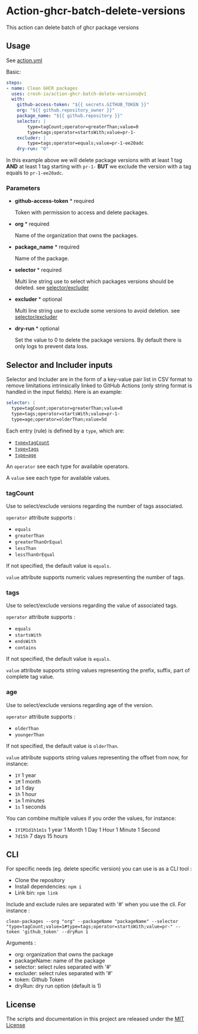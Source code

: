 # Action-ghcr-batch-delete-versions

This action can delete batch of ghcr package versions

## Usage

See [action.yml](action.yml)

Basic:

```yaml
steps:
- name: Clean GHCR packages
  uses: cresh-io/action-ghcr-batch-delete-versions@v1
  with:
    github-access-token: "${{ secrets.GITHUB_TOKEN }}"
    org: "${{ github.repository_owner }}"
    package_name: "${{ github.repository }}"
    selector: |
        type=tagCount;operator=greaterThan;value=0
        type=tags;operator=startsWith;value=pr-1-
    excluder: |
        type=tags;operator=equals;value=pr-1-ee20adc
    dry-run: "0"
```

In this example above we will delete package versions with at least 1 tag **AND** at least 1 tag starting with `pr-1-` **BUT** we exclude the version with a tag equals to `pr-1-ee20adc`.

### Parameters

* **github-access-token** * required

  Token with permission to access and delete packages.

* **org** * required

  Name of the organization that owns the packages.

* **package_name** * required

  Name of the package.

* **selector** * required

  Multi line string use to select which packages versions should be deleted. see [selector/excluder](#selector-includer-inputs)

* **excluder** * optional

  Multi line string use to exclude some versions to avoid deletion. see [selector/excluder](#selector-and-includer-inputs)

* **dry-run** * optional

  Set the value to 0 to delete the package versions. By default there is only logs to prevent data loss.

## Selector and Includer inputs

Selector and Includer are in the form of a key-value pair list in CSV format to remove limitations intrinsically linked to GitHub Actions (only string format is handled in the input fields). Here is an example:

```yaml
selector: |
  type=tagCount;operator=greaterThan;value=0
  type=tags;operator=startsWith;value=pr-1-
  type=age;operator=olderThan;value=5d
```

Each entry (rule) is defined by a `type`, which are:

* [`type=tagCount`](#tagcount)
* [`type=tags`](#tags)
* [`type=age`](#age)

An `operator` see each type for available operators.

A `value` see each type for available values.

### tagCount

Use to select/exclude versions regarding the number of tags associated.

`operator` attribute supports :

* `equals`
* `greaterThan`
* `greaterThanOrEqual`
* `lessThan`
* `lessThanOrEqual`

If not specified, the default value is `equals`.

`value` attribute supports numeric values representing the number of tags.

### tags

Use to select/exclude versions regarding the value of associated tags.

`operator` attribute supports :

* `equals`
* `startsWith`
* `endsWith`
* `contains`

If not specified, the default value is `equals`.

`value` attribute supports string values representing the prefix, suffix, part of complete tag value.

### age

Use to select/exclude versions regarding age of the version.

`operator` attribute supports :

* `olderThan`
* `youngerThan`

If not specified, the default value is `olderThan`.

`value` attribute supports string values representing the offset from now, for instance:

* `1Y` 1 year
* `1M` 1 month
* `1d` 1 day
* `1h` 1 hour
* `1m` 1 minutes
* `1s` 1 seconds

You can combine multiple values if you order the values, for instance:

* `1Y1M1d1h1m1s` 1 year 1 Month 1 Day 1 Hour 1 Minute 1 Second
* `7d15h` 7 days 15 hours

## CLI

For specific needs (eg. delete specific version) you can use is as a CLI tool :

* Clone  the repository
* Install dependencies: `npm i`
* Link bin: `npm link`

Include and exclude rules are separated with '#' when you use the cli. For instance :

`clean-packages --org "org" --packageName "packageName" --selector "type=tagCount;value=1#type=tags;operator=startsWith;value=pr-" --token 'github_token' --dryRun 1`

Arguments :

* org: organization that owns the package
* packageName: name of the package
* selector: select rules separated with '#'
* excluder: select rules separated with '#'
* token: Github Token
* dryRun: dry run option (default is 1)

## License

The scripts and documentation in this project are released under the [MIT License](LICENSE)
